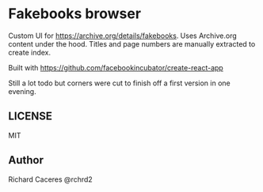# Fakebooks browser

Custom UI for https://archive.org/details/fakebooks. Uses Archive.org content under the hood. Titles and page numbers are manually extracted to create index.

Built with https://github.com/facebookincubator/create-react-app

Still a lot todo but corners were cut to finish off a first version in one evening.

## LICENSE

MIT

## Author

Richard Caceres @rchrd2
